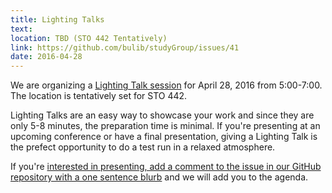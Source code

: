 ```yaml
---
title: Lighting Talks
text: 
location: TBD (STO 442 Tentatively)
link: https://github.com/bulib/studyGroup/issues/41
date: 2016-04-28
---
```

We are organizing a [Lighting Talk session](https://github.com/bulib/studyGroup/issues/41) for April 28, 2016 from 5:00-7:00. The location is tentatively set for STO 442. 

Lighting Talks are an easy way to showcase your work and since they are only 5-8 minutes, the preparation time is minimal. If you're presenting at an upcoming conference or have a final presentation, giving a Lighting Talk is the prefect opportunity to do a test run in a relaxed atmosphere. 

If you're [interested in presenting, add a comment to the issue in our GitHub repository with a one sentence blurb](https://github.com/bulib/studyGroup/issues/41) and we will add you to the agenda. 